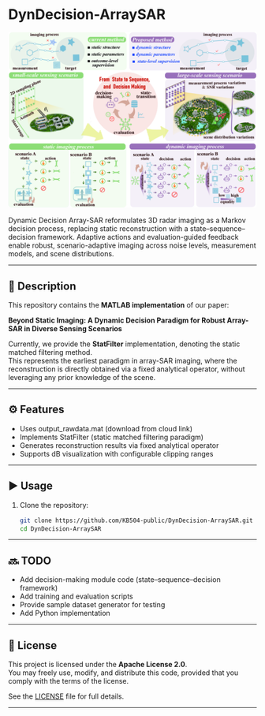 # DynDecision-ArraySAR

![Overview of DynDecision-ArraySAR](framework_overview.jpg)

Dynamic Decision Array-SAR reformulates 3D radar imaging as a Markov decision process, 
replacing static reconstruction with a state–sequence–decision framework. 
Adaptive actions and evaluation-guided feedback enable robust, scenario-adaptive imaging 
across noise levels, measurement models, and scene distributions.

---

## 📖 Description
This repository contains the **MATLAB implementation** of our paper:  

**Beyond Static Imaging: A Dynamic Decision Paradigm for Robust Array-SAR in Diverse Sensing Scenarios**

Currently, we provide the **StatFilter** implementation, denoting the static matched filtering method.  
This represents the earliest paradigm in array-SAR imaging, where the reconstruction is directly obtained via a fixed analytical operator, without leveraging any prior knowledge of the scene.


---

## ⚙️ Features
- Uses output_rawdata.mat (download from cloud link)
- Implements StatFilter (static matched filtering paradigm)
- Generates reconstruction results via fixed analytical operator
- Supports dB visualization with configurable clipping ranges

---

## ▶️ Usage
1. Clone the repository:
   ```bash
   git clone https://github.com/KB504-public/DynDecision-ArraySAR.git
   cd DynDecision-ArraySAR

---

## 🔜 TODO
- Add decision-making module code (state–sequence–decision framework)
- Add training and evaluation scripts
- Provide sample dataset generator for testing
- Add Python implementation 

---

## 📜 License

This project is licensed under the **Apache License 2.0**.  
You may freely use, modify, and distribute this code, provided that you comply with the terms of the license.  

See the [LICENSE](LICENSE) file for full details.


---


